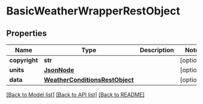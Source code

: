 # BasicWeatherWrapperRestObject

## Properties
Name | Type | Description | Notes
------------ | ------------- | ------------- | -------------
**copyright** | **str** |  | [optional] 
**units** | [**JsonNode**](JsonNode.md) |  | [optional] 
**data** | [**WeatherConditionsRestObject**](WeatherConditionsRestObject.md) |  | [optional] 

[[Back to Model list]](../README.md#documentation-for-models) [[Back to API list]](../README.md#documentation-for-api-endpoints) [[Back to README]](../README.md)

